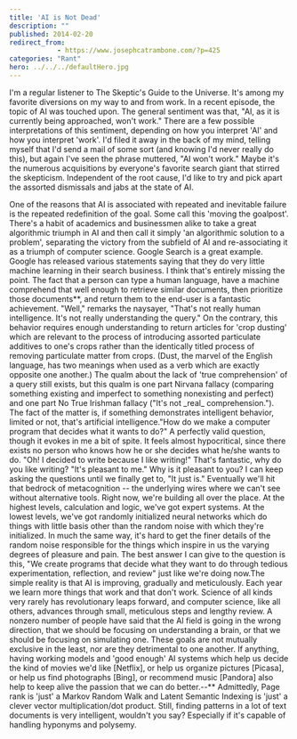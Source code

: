 ```yaml
---
title: 'AI is Not Dead'
description: ""
published: 2014-02-20
redirect_from: 
            - https://www.josephcatrambone.com/?p=425
categories: "Rant"
hero: ../../../defaultHero.jpg
---
```

I'm a regular listener to The Skeptic's Guide to the Universe. It's among my favorite diversions on my way to and from work. In a recent episode, the topic of AI was touched upon. The general sentiment was that, "AI, as it is currently being approached, won't work." There are a few possible interpretations of this sentiment, depending on how you interpret 'AI' and how you interpret 'work'. I'd filed it away in the back of my mind, telling myself that I'd send a mail of some sort (and knowing I'd never really do this), but again I've seen the phrase muttered, "AI won't work." Maybe it's the numerous acquisitions by everyone's favorite search giant that stirred the skepticism. Independent of the root cause, I'd like to try and pick apart the assorted dismissals and jabs at the state of AI.

<!--
At the risk of seeming like an apologist, I'd like to talk about the plausibility of artificial general intelligence (what most mean when they hear 'AI'), the current state of AI, and why it never seems to be working.<p></p>The academic field of artificial intelligence had a bumpy ride from about 1974 to 1993.  The field's meteoric rise was cut short by an academic paper pointing out the infeasibility of learning non-linearly separable functions without an exponential number of neurons*.  There was a resurgence with the advent of expert systems, a lackluster apogee, and a bust with several neural network companies going belly-up.  Between the drying up of research funds and the daily failure of yet-another-ai-startup, it's not incomprehensible that more than a few people would be left bitter by the experience.  Why is this latest resurgence of AI different?<p></p>Short answer: it's not.<p></p>Long answer: it's not really.<p></p>"Wait!  Hold on!" you may find yourself saying, "I thought you were going to explain that AI was totally working and improved since then!"
-->

One of the reasons that AI is associated with repeated and inevitable failure is the repeated redefinition of the goal. Some call this 'moving the goalpost'. There's a habit of academics and businessmen alike to take a great algorithmic triumph in AI and then call it simply 'an algorithmic solution to a problem', separating the victory from the subfield of AI and re-associating it as a triumph of computer science. Google Search is a great example. Google has released various statements saying that they do very little machine learning in their search business. I think that's entirely missing the point. The fact that a person can type a human language, have a machine comprehend that well enough to retrieve similar documents, then prioritize those documents\*\*, and return them to the end-user is a fantastic achievement. "Well," remarks the naysayer, "That's not really human intelligence. It's not really understanding the query." On the contrary, this behavior requires enough understanding to return articles for 'crop dusting' which are relevant to the process of introducing assorted particulate additives to one's crops rather than the identically titled process of removing particulate matter from crops. (Dust, the marvel of the English language, has two meanings when used as a verb which are exactly opposite one another.) The qualm about the lack of 'true comprehension' of a query still exists, but this qualm is one part Nirvana fallacy (comparing something existing and imperfect to something nonexisting and perfect) and one part No True Irishman fallacy ("It's not \_real\_ comprehension."). The fact of the matter is, if something demonstrates intelligent behavior, limited or not, that's artificial intelligence."How do we make a computer program that decides what it wants to do?" A perfectly valid question, though it evokes in me a bit of spite. It feels almost hypocritical, since there exists no person who knows how he or she decides what he/she wants to do. "Oh! I decided to write because I like writing!" That's fantastic, why do you like writing? "It's pleasant to me." Why is it pleasant to you? I can keep asking the questions until we finally get to, "It just is." Eventually we'll hit that bedrock of metacognition -- the underlying wires where we can't see without alternative tools. Right now, we're building all over the place. At the highest levels, calculation and logic, we've got expert systems. At the lowest levels, we've got randomly initialized neural networks which do things with little basis other than the random noise with which they're initialized. In much the same way, it's hard to get the finer details of the random noise responsible for the things which inspire in us the varying degrees of pleasure and pain. The best answer I can give to the question is this, "We create programs that decide what they want to do through tedious experimentation, reflection, and review" just like we're doing now.The simple reality is that AI is improving, gradually and meticulously. Each year we learn more things that work and that don't work. Science of all kinds very rarely has revolutionary leaps forward, and computer science, like all others, advances through small, meticulous steps and lengthy review. A nonzero number of people have said that the AI field is going in the wrong direction, that we should be focusing on understanding a brain, or that we should be focusing on simulating one. These goals are not mutually exclusive in the least, nor are they detrimental to one another. If anything, having working models and 'good enough' AI systems which help us decide the kind of movies we'd like \[Netflix], or help us organize pictures \[Picasa], or help us find photographs \[Bing], or recommend music \[Pandora] also help to keep alive the passion that we can do better.--\*\* Admittedly, Page rank is 'just' a Markov Random Walk and Latent Semantic Indexing is 'just' a clever vector multiplication/dot product. Still, finding patterns in a lot of text documents is very intelligent, wouldn't you say? Especially if it's capable of handling hyponyms and polysemy.

